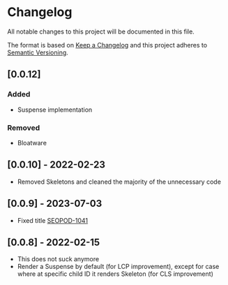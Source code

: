 <!-- @format -->

# Changelog

All notable changes to this project will be documented in this file.

The format is based on [Keep a Changelog](http://keepachangelog.com/en/1.0.0/)
and this project adheres to [Semantic Versioning](http://semver.org/spec/v2.0.0.html).

## [0.0.12]

### Added

- Suspense implementation

### Removed

- Bloatware

## [0.0.10] - 2022-02-23

- Removed Skeletons and cleaned the majority of the unnecessary code

## [0.0.9] - 2023-07-03

- Fixed title [SEOPOD-1041](https://whirlpoolgtm.atlassian.net/browse/SEOPOD-1041)

## [0.0.8] - 2022-02-15

- This does not suck anymore
- Render a Suspense by default (for LCP improvement), except for case where at specific child ID it renders Skeleton (for CLS improvement)
